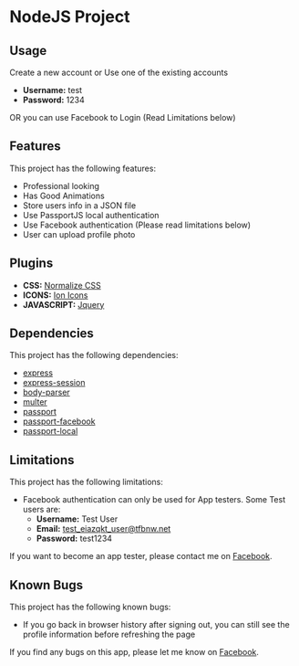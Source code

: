 # NodeJS Project

## Usage

Create a new account or Use one of the existing accounts

- **Username:** test
- **Password:** 1234

OR you can use Facebook to Login (Read Limitations below)

## Features

This project has the following features:

- Professional looking
- Has Good Animations
- Store users info in a JSON file
- Use PassportJS local authentication
- Use Facebook authentication (Please read limitations below)
- User can upload profile photo

## Plugins

- **CSS:** [Normalize CSS](https://necolas.github.io/normalize.css/ "A modern, HTML5-ready alternative to CSS resets")
- **ICONS:** [Ion Icons](https://ionicons.com/v2/ "The premium icon font")
- **JAVASCRIPT:** [Jquery](https://jquery.com/ "jQuery is a fast, small, and feature-rich JavaScript library")

## Dependencies

This project has the following dependencies:

- [express](https://expressjs.com/ "The most popular NodeJS Framerwork")
- [express-session](https://github.com/expressjs/session/ "Simple session middleware for Express")
- [body-parser](https://www.npmjs.com/package/body-parser "Node.js body parsing middleware.")
- [multer](https://www.npmjs.com/package/multer "NodeJS middleware for handling multipart/form-data")
- [passport](http://www.passportjs.org/ "Simple, unobtrusive authentication for Node.js")
- [passport-facebook](http://www.passportjs.org/packages/passport-facebook/ "Passport strategy for authenticating with Facebook")
- [passport-local](http://www.passportjs.org/packages/passport-local/ "Passport strategy for authenticating with a username and password.")

## Limitations

This project has the following limitations:

- Facebook authentication can only be used for App testers. Some Test users are:
  - **Username:** Test User
  - **Email:** test_eiazqkt_user@tfbnw.net
  - **Password:** test1234

If you want to become an app tester, please contact me on [Facebook](https://www.facebook.com/AbubakrChamp).

## Known Bugs

This project has the following known bugs:

- If you go back in browser history after signing out, you can still see the profile information before refreshing the page

If you find any bugs on this app, please let me know on [Facebook](https://www.facebook.com/AbubakrChamp).

